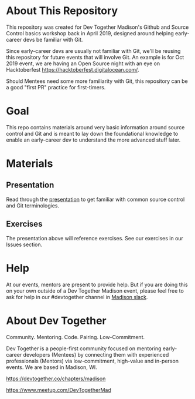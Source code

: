 # About This Repository
This repository was created for Dev Together Madison's Github and Source Control basics workshop back in April 2019, designed around helping early-career devs be familiar with Git.

Since early-career devs are usually not familiar with Git, we'll be reusing this repository for future events that will involve Git. An example is for Oct 2019 event, we are having an Open Source night with an eye on Hacktoberfest https://hacktoberfest.digitalocean.com/.

Should Mentees need some more familiarity with Git, this repository can be a good "first PR" practice for first-timers.

# Goal

This repo contains materials around very basic information around source control and Git and is meant to lay down the foundational knowledge to enable an early-career dev to understand the more advanced stuff later.

# Materials

## Presentation
Read through the [presentation](https://docs.google.com/presentation/d/1o78CV_huVXuK9IWuLFwoLwQeXjwNLf_wGkF5tnlgrRY/edit?usp=sharing) to get familiar with common source control and Git terminologies.

## Exercises
The presentation above will reference exercises. See our exercises in our Issues section.

# Help

At our events, mentors are present to provide help. But if you are doing this on your own outside of a Dev Together Madison event, please feel free to ask for help in our #devtogether channel in [Madison slack](https://madisoncommunity.azurewebsites.net/).

# About Dev Together
Community. Mentoring. Code. Pairing. Low-Commitment.

Dev Together is a people-first community focused on mentoring early-career developers (Mentees) by connecting them with experienced professionals (Mentors) via low-commitment, high-value and in-person events. We are based in Madison, WI.

https://devtogether.co/chapters/madison

https://www.meetup.com/DevTogetherMad
